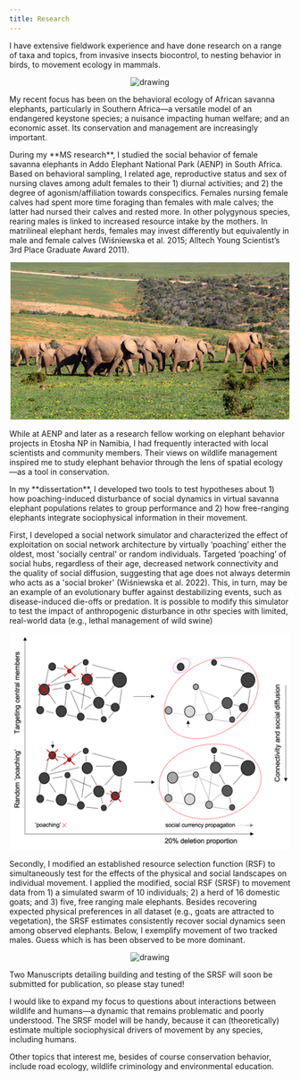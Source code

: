 ```yaml
---
title: Research 
---
```


I have extensive fieldwork experience and have done research on a range of taxa and topics, from invasive insects biocontrol, to nesting behavior in birds, to movement ecology in mammals.  


<p align="center">
  <img src="/assets/RhinoEgg.png" alt="drawing" width="500"/>
</p>  
  
<p align="left" />

  
My recent focus has been on the behavioral ecology of African savanna elephants, particularly in Southern Africa—a versatile model of an endangered keystone species; a nuisance impacting human welfare; and an economic asset. Its conservation and management are increasingly important.

<p align="left" />  
During my **MS research**, I studied the social behavior of female savanna elephants in Addo Elephant National Park (AENP) in South Africa. Based on behavioral sampling, I related age, reproductive status and sex of nursing claves among adult females to their 1) diurnal activities; and 2) the degree of agonism/affiliation towards conspecifics. Females nursing female calves had spent more time foraging than females with male calves; the latter had nursed their calves and rested more. In other polygynous species, rearing males is linked to increased resource intake by the mothers. In matrilineal elephant herds, females may invest differently but equivalently in male and female calves (Wiśniewska et al. 2015; Alltech Young Scientist’s 3rd Place Graduate Award 2011). 

<p align="center">
  <img src="/assets/Eles.png" alt="drawing" width="500"/>
</p>
  
<p align="left" />  
While at AENP and later as a research fellow working on elephant behavior projects in Etosha NP in Namibia, I had frequently interacted with local scientists and community members. Their views on wildlife management inspired me to study elephant behavior through the lens of spatial ecology—as a tool in conservation.
  
<p align="left" />
In my **dissertation**, I developed two tools to test hypotheses about 1) how poaching-induced disturbance of social dynamics in virtual savanna elephant populations relates to group performance and 2) how free-ranging elephants integrate sociophysical information in their movement. 
  
<p align="left" />
First, I developed a social network simulator and characterized the effect of exploitation on social network architecture by virtually ‘poaching’ either the oldest, most 'socially central' or random individuals. Targeted ‘poaching’ of social hubs, regardless of their age, decreased network connectivity and the quality of social diffusion, suggesting that age does not always determin who acts as a 'social broker' (Wiśniewska et al. 2022). This, in turn, may be an example of an evolutionary buffer against destabilizing events, such as disease-induced die-offs or predation. It is possible to modify this simulator to test the impact of anthropogenic disturbance in othr species with limited, real-world data (e.g., lethal management of wild swine)

  
<p align="center" >
  <img src="/assets/SNA.png" alt="drawing" width="500"/>
</p>
  
<p align="left" />
  

Secondly, I modified an established resource selection function (RSF) to simultaneously test for the effects of the physical and social landscapes on individual movement. I applied the modified, social RSF (SRSF) to movement data from 1) a simulated swarm of 10 individuals; 2) a herd of 16 domestic goats; and 3) five, free ranging male elephants. Besides recovering expected physical preferences in all dataset (e.g., goats are attracted to vegetation), the SRSF estimates consistently recover social dynamics seen among observed elephants. Below, I exemplify movement of two tracked males. Guess which is has been observed to be more dominant.


<p align="center">
  <img src="/assets/Map.png" alt="drawing" width="550"/>
</p>  
  
<p align="left" />  
  
Two Manuscripts detailing building and testing of the SRSF will soon be submitted for publication, so please stay tuned! 
  
<p align="left" />

I would like to expand my focus to questions about interactions between wildlife and humans—a dynamic that remains problematic and poorly understood. The SRSF model will be handy, because it can (theoretically) estimate multiple sociophysical drivers of movement by any species, including humans. 
  
<p align="left" />
  
Other topics that interest me, besides of course conservation behavior, include road ecology, wildlife criminology and environmental education.
